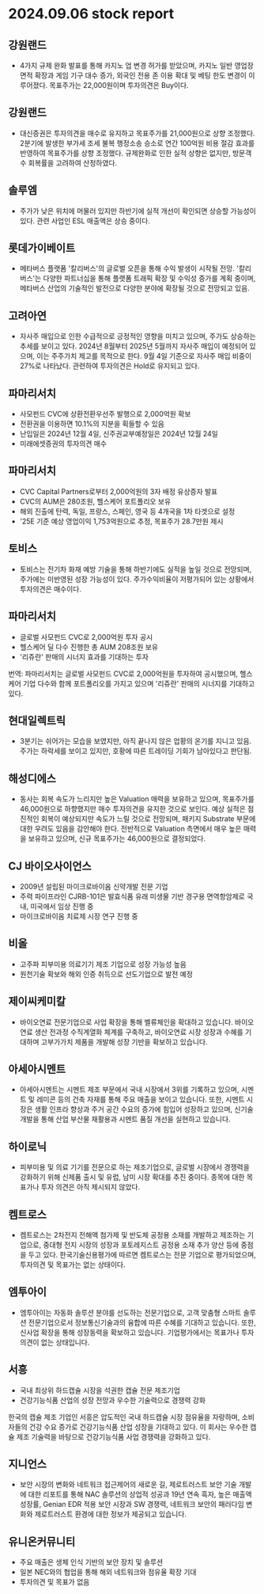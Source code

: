 # 2024.09.06 stock report
## 강원랜드
- 4가지 규제 완화 발표를 통해 카지노 업 변경 허가를 받았으며, 카지노 일반 영업장 면적 확장과 게임 기구 대수 증가, 외국인 전용 존 이용 확대 및 베팅 한도 변경이 이루어졌다. 목표주가는 22,000원이며 투자의견은 Buy이다.
## 강원랜드
- 대신증권은 투자의견을 매수로 유지하고 목표주가를 21,000원으로 상향 조정했다. 2분기에 발생한 부가세 조세 불복 행정소송 승소로 연간 100억원 비용 절감 효과를 반영하여 목표주가를 상향 조정했다. 규제완화로 인한 실적 상향은 없지만, 방문객 수 회복률을 고려하여 산정하였다.
## 솔루엠
- 주가가 낮은 위치에 머물러 있지만 하반기에 실적 개선이 확인되면 상승할 가능성이 있다. 관련 사업인 ESL 매출액은 상승 중이다.
## 롯데가이베이트
- 메타버스 플랫폼 '칼리버스'의 글로벌 오픈을 통해 수익 발생이 시작될 전망. '칼리버스'는 다양한 파트너십을 통해 플랫폼 트래픽 확장 및 수익성 증가를 계획 중이며, 메타버스 산업의 기술적인 발전으로 다양한 분야에 확장될 것으로 전망되고 있음.
## 고려아연
- 자사주 매입으로 인한 수급적으로 긍정적인 영향을 미치고 있으며, 주가도 상승하는 추세를 보이고 있다. 2024년 8월부터 2025년 5월까지 자사주 매입이 예정되어 있으며, 이는 주주가치 제고를 목적으로 한다. 9월 4일 기준으로 자사주 매입 비중이 27%로 나타났다. 관련하여 투자의견은 Hold로 유지되고 있다.
## 파마리서치
- 사모펀드 CVC에 상환전환우선주 발행으로 2,000억원 확보
- 전환권을 이용하면 10.1%의 지분을 획들할 수 있음
- 난입일은 2024년 12월 4일, 신주권교부예정일은 2024년 12월 24일
- 미래에셋증권의 투자의견 매수
## 파마리서치
- CVC Capital Partners로부터 2,000억원의 3자 배정 유상증자 발표
- CVC의 AUM은 280조원, 헬스케어 포트폴리오 보유
- 해외 진출에 탄력, 독일, 프랑스, 스페인, 영국 등 4개국을 1차 타겟으로 설정
- '25E 기준 예상 영업이익 1,753억원으로 추정, 목표주가 28.7만원 제시
## 토비스
- 토비스는 전기차 화재 예방 기술을 통해 하반기에도 실적을 높일 것으로 전망되며, 주가에는 미반영된 성장 가능성이 있다. 주가수익비율이 저평가되어 있는 상황에서 투자의견은 매수이다.
## 파마리서치
- 글로벌 사모펀드 CVC로 2,000억원 투자 공시
- 헬스케어 딜 다수 진행한 총 AUM 208조원 보유
- '리쥬란' 판매의 시너지 효과를 기대하는 투자

번역:
파마리서치는 글로벌 사모펀드 CVC로 2,000억원을 투자하여 공시했으며, 헬스케어 기업 다수와 함께 포트폴리오를 가지고 있으며 '리쥬란' 판매의 시너지를 기대하고 있다.
## 현대일렉트릭
- 3분기는 쉬어가는 모습을 보였지만, 아직 끝나지 않은 업황의 온기를 지니고 있음. 주가는 하락세를 보이고 있지만, 호황에 따른 트레이딩 기회가 남아있다고 판단됨.
## 해성디에스
- 동사는 회복 속도가 느리지만 높은 Valuation 매력을 보유하고 있으며, 목표주가를 46,000원으로 하향했지만 매수 투자의견을 유지한 것으로 보인다. 예상 실적은 점진적인 회복이 예상되지만 속도가 느릴 것으로 전망되며, 패키지 Substrate 부문에 대한 우려도 있음을 감안해야 한다. 전반적으로 Valuation 측면에서 매우 높은 매력을 보유하고 있으며, 신규 목표주가는 46,000원으로 결정되었다.
## CJ 바이오사이언스
- 2009년 설립된 마이크로바이옴 신약개발 전문 기업
- 주력 파이프라인 CJRB-101은 발효식품 유래 미생물 기반 경구용 면역항암제로 국내, 미국에서 임상 진행 중
- 마이크로바이옴 치료제 시장 연구 진행 중
## 비올
- 고주파 피부미용 의료기기 제조 기업으로 성장 가능성 높음
- 원천기술 확보와 해외 인증 취득으로 선도기업으로 발전 예정
## 제이씨케미칼
- 바이오연료 전문기업으로 사업 확장을 통해 벨류체인을 확대하고 있습니다. 바이오연료 생산 전과정 수직계열화 체계를 구축하고, 바이오연료 시장 성장과 수혜를 기대하며 고부가가치 제품을 개발해 성장 기반을 확보하고 있습니다.
## 아세아시멘트
- 아세아시멘트는 시멘트 제조 부문에서 국내 시장에서 3위를 기록하고 있으며, 시멘트 및 레미콘 등의 건축 자재를 통해 주요 매출을 보이고 있습니다. 또한, 시멘트 시장은 생활 인프라 향상과 주거 공간 수요의 증가에 힘입어 성장하고 있으며, 신기술 개발을 통해 산업 부산물 재활용과 시멘트 품질 개선을 실현하고 있습니다.
## 하이로닉
- 피부미용 및 의료 기기를 전문으로 하는 제조기업으로, 글로벌 시장에서 경쟁력을 강화하기 위해 신제품 출시 및 유럽, 남미 시장 확대를 추진 중이다. 종목에 대한 목표가나 투자 의견은 아직 제시되지 않았다.
## 켐트로스
- 켐트로스는 2차전지 전해액 첨가제 및 반도체 공정용 소재를 개발하고 제조하는 기업으로, 중대형 전지 시장의 성장과 포토레지스트 공정용 소재 추가 양산 등에 중점을 두고 있다. 한국기술신용평가에 따르면 켐트로스는 전문 기업으로 평가되었으며, 투자의견 및 목표가는 없는 상태이다.
## 엠투아이
- 엠투아이는 자동화 솔루션 분야를 선도하는 전문기업으로, 고객 맞춤형 스마트 솔루션 전문기업으로서 정보통신기술과의 융합에 따른 수혜를 기대하고 있습니다. 또한, 신사업 확장을 통해 성장동력을 확보하고 있습니다. 기업평가에서는 목표가나 투자의견이 없는 상태입니다.
## 서흥
- 국내 최상위 하드캡슐 시장을 석권한 캡슐 전문 제조기업
- 건강기능식품 산업의 성장 전망과 우수한 기술력으로 경쟁력 강화

한국의 캡슐 제조 기업인 서흥은 압도적인 국내 하드캡슐 시장 점유율을 자랑하며, 소비자들의 건강 수요 증가로 건강기능식품 산업 성장을 기대하고 있다. 이 회사는 우수한 캡슐 제조 기술력을 바탕으로 건강기능식품 사업 경쟁력을 강화하고 있다.
## 지니언스
- 보안 시장의 변화와 네트워크 접근제어의 새로운 길, 제로트러스트 보안 기술 개발에 대한 리포트를 통해 NAC 솔루션의 상업적 성공과 19년 연속 흑자, 높은 매출액 성장률, Genian EDR 적용 보안 시장과 SW 경쟁력, 네트워크 보안의 패러다임 변화와 제로트러스트 환경에 대한 정보가 제공되고 있습니다.
## 유니온커뮤니티
- 주요 매출은 생체 인식 기반의 보안 장치 및 솔루션
- 일본 NEC와의 협업을 통해 해외 네트워크와 점유율 확장 기대
- 투자의견 및 목표가 없음
